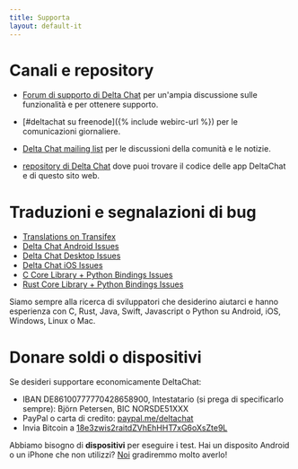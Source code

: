 ```yaml
---
title: Supporta
layout: default-it
---
```




<!-- GENERATED FILE -- DO NOT EDIT -->



# Canali e repository

- [Forum di supporto di Delta Chat](https://support.delta.chat) per un'ampia
 discussione sulle funzionalità e per ottenere supporto.

- [#deltachat su freenode]({% include webirc-url %}) per le comunicazioni giornaliere.

- [Delta Chat mailing
  list](https://lists.codespeak.net/postorius/lists/delta.codespeak.net/) 
  per le discussioni della comunità e le notizie.

- [repository di Delta Chat](https://github.com/deltachat/) dove puoi trovare 
 il codice delle app DeltaChat e di questo sito web.

# Traduzioni e segnalazioni di bug

- [Translations on Transifex](https://www.transifex.com/delta-chat/public/)
- [Delta Chat Android Issues](https://github.com/deltachat/deltachat-android/issues)
- [Delta Chat Desktop Issues](https://github.com/deltachat/deltachat-desktop/issues)
- [Delta Chat iOS Issues](https://github.com/deltachat/deltachat-ios/issues)
- [C Core Library + Python Bindings Issues](https://github.com/deltachat/deltachat-core/issues)
- [Rust Core Library + Python Bindings Issues](https://github.com/deltachat/deltachat-core-rust/issues)

Siamo sempre alla  ricerca di sviluppatori che desiderino aiutarci e hanno esperienza con 
C, Rust, Java, Swift, Javascript o Python su Android, iOS, Windows, Linux o Mac.


# Donare soldi o dispositivi

Se desideri supportare economicamente DeltaChat:

- IBAN DE86100777770428658900, Intestatario (si prega di specificarlo sempre): Björn Petersen, BIC NORSDE51XXX
- PayPal o carta di credito: [paypal.me/deltachat](https://paypal.me/deltachat/20)
- Invia Bitcoin a [18e3zwis2raitdZVhEhHHT7xG6oXsZte9L](bitcoin:18e3zwis2raitdZVhEhHHT7xG6oXsZte9L)

Abbiamo bisogno di **dispositivi** per eseguire i test. Hai un disposito Android o un iPhone che non utilizzi?
[Noi](imprint) gradiremmo molto averlo!
